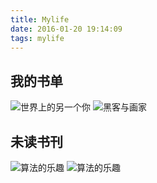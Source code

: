 ```yaml
---
title: Mylife
date: 2016-01-20 19:14:09
tags: mylife
---
```


## 我的书单
![世界上的另一个你](http://source.shengxuezixun.com/images%2Fworld_you.jpg?imageMogr2/thumbnail/800x800)
![黑客与画家](http://source.shengxuezixun.com/images%2Fhack_painter.jpg?imageMogr2/thumbnail/800x800)
## 未读书刊
![算法的乐趣](http://source.shengxuezixun.com/images%2Farithmetic_join.jpg?imageMogr2/thumbnail/800x800)
![算法的乐趣](http://source.shengxuezixun.com/images/app_web_back%20%281%29.jpg?imageMogr2/thumbnail/800x800)


